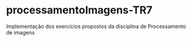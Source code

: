 # processamentoImagens-TR7
Implementação dos exercícios propostos da disciplina de Processamento de imagens
